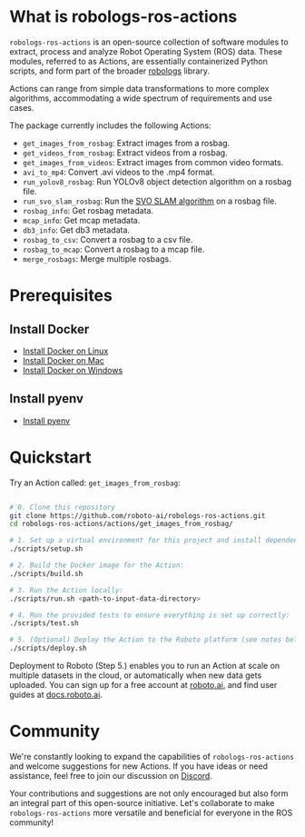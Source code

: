 # What is robologs-ros-actions

`robologs-ros-actions` is an open-source collection of software modules to extract, process and analyze Robot Operating System (ROS) data. These modules, referred to as Actions, are essentially containerized Python scripts, and form part of the broader [robologs](https://github.com/roboto-ai/robologs) library.

Actions can range from simple data transformations to more complex algorithms, accommodating a wide spectrum of requirements and use cases.

The package currently includes the following Actions:

- `get_images_from_rosbag`: Extract images from a rosbag.
- `get_videos_from_rosbag`: Extract videos from a rosbag.
- `get_images_from_videos`: Extract images from common video formats.
- `avi_to_mp4`: Convert .avi videos to the .mp4 format.
- `run_yolov8_rosbag`: Run YOLOv8 object detection algorithm on a rosbag file.
- `run_svo_slam_rosbag`: Run the [SVO SLAM algorithm](https://github.com/uzh-rpg/rpg_svo_pro_open) on a rosbag file.
- `rosbag_info`: Get rosbag metadata.
- `mcap_info`: Get mcap metadata.
- `db3_info`: Get db3 metadata.
- `rosbag_to_csv`: Convert a rosbag to a csv file.
- `rosbag_to_mcap`: Convert a rosbag to a mcap file.
- `merge_rosbags`: Merge multiple rosbags.

# Prerequisites

## Install Docker
- [Install Docker on Linux](https://docs.docker.com/desktop/install/linux-install/)
- [Install Docker on Mac](https://docs.docker.com/desktop/install/mac-install/)
- [Install Docker on Windows](https://docs.docker.com/desktop/install/windows-install/)

## Install pyenv

- [Install pyenv](https://github.com/pyenv/pyenv)

# Quickstart

Try an Action called: `get_images_from_rosbag`:

```bash

# 0. Clone this repository
git clone https://github.com/roboto-ai/robologs-ros-actions.git
cd robologs-ros-actions/actions/get_images_from_rosbag/

# 1. Set up a virtual environment for this project and install dependencies, which includes the `roboto` CLI:
./scripts/setup.sh

# 2. Build the Docker image for the Action: 
./scripts/build.sh

# 3. Run the Action locally: 
./scripts/run.sh <path-to-input-data-directory>

# 4. Run the provided tests to ensure everything is set up correctly:
./scripts/test.sh

# 5. (Optional) Deploy the Action to the Roboto platform (see notes below):
./scripts/deploy.sh

```

Deployment to Roboto (Step 5.) enables you to run an Action at scale on multiple datasets in the cloud, or automatically when new data gets uploaded. You can sign up for a free account at [roboto.ai](https://app.roboto.ai), and find user guides at [docs.roboto.ai](https://docs.roboto.ai/user-guides/index.html).

# Community

We're constantly looking to expand the capabilities of `robologs-ros-actions` and welcome suggestions for new Actions. If you have ideas or need assistance, feel free to join our discussion on [Discord](https://discord.gg/rvXqP6EjwF).

Your contributions and suggestions are not only encouraged but also form an integral part of this open-source initiative. Let's collaborate to make `robologs-ros-actions` more versatile and beneficial for everyone in the ROS community!
